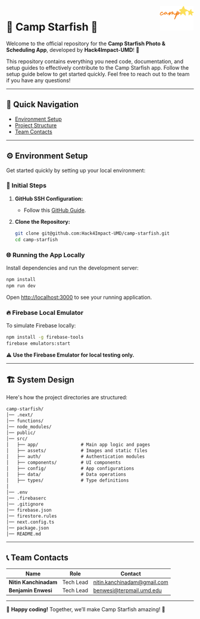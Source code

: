 <img src="src/assets/logos/darkBgLogo.png" alt="Camp Starfish logo" title="Camp Starfish" align="right" height="65" />

# 🌟 Camp Starfish 🌟

Welcome to the official repository for the **Camp Starfish Photo & Scheduling App**, developed by **Hack4Impact-UMD**! 🎉

This repository contains everything you need code, documentation, and setup guides to effectively contribute to the Camp Starfish app. Follow the setup guide below to get started quickly. Feel free to reach out to the team if you have any questions!

---

## 📖 Quick Navigation

- [Environment Setup](#environment-setup)
- [Project Structure](#project-structure)
- [Team Contacts](#team-contacts)

---

## ⚙️ Environment Setup

Get started quickly by setting up your local environment:

### 📂 Initial Steps

1. **GitHub SSH Configuration:**  
   - Follow this [GitHub Guide](https://docs.github.com/en/authentication/connecting-to-github-with-ssh).

2. **Clone the Repository:**
   ```bash
   git clone git@github.com:Hack4Impact-UMD/camp-starfish.git
   cd camp-starfish
   ```

### 🌐 Running the App Locally

Install dependencies and run the development server:
```bash
npm install
npm run dev
```

Open [http://localhost:3000](http://localhost:3000) to see your running application.

### 🔥 Firebase Local Emulator

To simulate Firebase locally:
```bash
npm install -g firebase-tools
firebase emulators:start
```

⚠️ **Use the Firebase Emulator for local testing only.**

---

## 🏗️ System Design

Here's how the project directories are structured:

```
camp-starfish/
│── .next/
│── functions/
│── node_modules/
│── public/
│── src/
│   ├── app/                # Main app logic and pages
│   ├── assets/             # Images and static files
│   ├── auth/               # Authentication modules
│   ├── components/         # UI components
│   ├── config/             # App configurations
│   ├── data/               # Data operations
│   ├── types/              # Type definitions
│
│── .env
│── .firebaserc
│── .gitignore
│── firebase.json
│── firestore.rules
│── next.config.ts
│── package.json
│── README.md
```

---

## 📞 Team Contacts

| Name                 | Role                | Contact                          |
|----------------------|---------------------|----------------------------------|
| **Nitin Kanchinadam**| Tech Lead           | nitin.kanchinadam@gmail.com      |
| **Benjamin Enwesi**  | Tech Lead           | benwesi@terpmail.umd.edu         |


---

🎉 **Happy coding!** Together, we’ll make Camp Starfish amazing! 🚀